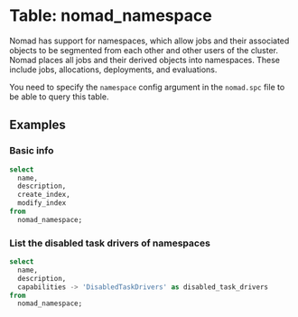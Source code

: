 # Table: nomad_namespace

Nomad has support for namespaces, which allow jobs and their associated objects to be segmented from each other and other users of the cluster. Nomad places all jobs and their derived objects into namespaces. These include jobs, allocations, deployments, and evaluations.

You need to specify the `namespace` config argument in the `nomad.spc` file to be able to query this table.

## Examples

### Basic info

```sql
select
  name,
  description,
  create_index,
  modify_index
from
  nomad_namespace;
```

### List the disabled task drivers of namespaces

```sql
select
  name,
  description,
  capabilities -> 'DisabledTaskDrivers' as disabled_task_drivers
from
  nomad_namespace;
```
